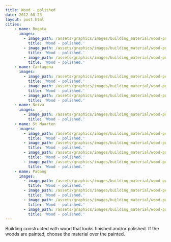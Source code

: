 ```yaml
---
title: Wood - polished 
date: 2012-08-23
layout: post.html
cities:
    - name: Bogota
      images:
        - image_path: /assets/graphics/images/building_material/wood-polished/wood_polished_bogota_01.jpg
          title: 'Wood - polished.'        
        - image_path: /assets/graphics/images/building_material/wood-polished/wood_polished_bogota_02.jpg
          title: 'Wood - polished.'           
        - image_path: /assets/graphics/images/building_material/wood-polished/wood_polished_bogota_03.jpg
          title: 'Wood - polished.'           
    - name: Cartagena
      images:
        - image_path: /assets/graphics/images/building_material/wood-polished/wood_polished_cartagena_01.png
          title: 'Wood - polished.'           
        - image_path: /assets/graphics/images/building_material/wood-polished/wood_polished_cartagena_02.png
          title: 'Wood - polished.'           
        - image_path: /assets/graphics/images/building_material/wood-polished/wood_polished_cartagena_03.png
          title: 'Wood - polished.'           
    - name: Neiva
      images:
        - image_path: /assets/graphics/images/building_material/wood-polished/wood_polished_neiva_01.png
          title: 'Wood - polished.'           
    - name: St Maarten
      images:
        - image_path: /assets/graphics/images/building_material/wood-polished/wood_polished_st_maarten_01.png
          title: 'Wood - polished.'           
        - image_path: /assets/graphics/images/building_material/wood-polished/wood_polished_st_maarten_02.png
          title: 'Wood - polished.'           
        - image_path: /assets/graphics/images/building_material/wood-polished/wood_polished_st_maarten_03.png
          title: 'Wood - polished.'           
        - image_path: /assets/graphics/images/building_material/wood-polished/wood_polished_st_maarten_04.png
          title: 'Wood - polished.'           
    - name: Padang
      images:
        - image_path: /assets/graphics/images/building_material/wood-polished/wood_polished_padang_01.jpg
          title: 'Wood - polished.'           
        - image_path: /assets/graphics/images/building_material/wood-polished/wood_polished_padang_02.jpg
          title: 'Wood - polished.'           
        - image_path: /assets/graphics/images/building_material/wood-polished/wood_polished_padang_03.jpg
          title: 'Wood - polished.'           
        - image_path: /assets/graphics/images/building_material/wood-polished/wood_polished_padang_04.jpg      
          title: 'Wood - polished.'             
---
```


Building constructed with wood that looks finished and/or polished. If the woods are painted, choose the material over the painted.

